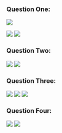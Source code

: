 
### Question One:

![](Pasted%20image%2020241029141836.png)

![](Pasted%20image%2020241029141911.png)
![](Pasted%20image%2020241029141936.png)

### Question Two:

![](Pasted%20image%2020241029142309.png)
![](Pasted%20image%2020241029142332.png)


### Question Three:

![](Pasted%20image%2020241029142430.png)
![](Pasted%20image%2020241029142502.png)
![](Pasted%20image%2020241029142534.png)

### Question Four:

![](Pasted%20image%2020241029142624.png)
![](Pasted%20image%2020241029142657.png)